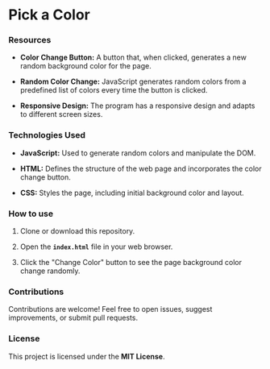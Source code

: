 # Pick a Color

### Resources
* **Color Change Button:** A button that, when clicked, generates a new random background color for the page.

* **Random Color Change:** JavaScript generates random colors from a predefined list of colors every time the button is clicked.

* **Responsive Design:** The program has a responsive design and adapts to different screen sizes.

### Technologies Used
* **JavaScript:** Used to generate random colors and manipulate the DOM.

* **HTML:** Defines the structure of the web page and incorporates the color change button.

* **CSS:** Styles the page, including initial background color and layout.

### How to use
1. Clone or download this repository.

2. Open the **`index.html`** file in your web browser.

3. Click the "Change Color" button to see the page background color change randomly.

### Contributions
Contributions are welcome! Feel free to open issues, suggest improvements, or submit pull requests.

### License
This project is licensed under the __MIT License__.
